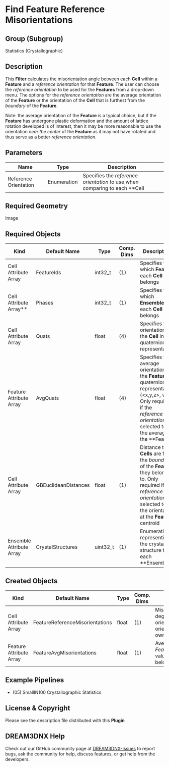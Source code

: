 # Find Feature Reference Misorientations 


## Group (Subgroup) ##

Statistics (Crystallographic)

## Description ##

This **Filter** calculates the misorientation angle between each **Cell** within a **Feature** and a *reference orientation* for that **Feature**.  The user can choose the *reference orientation* to be used for the **Features** from a drop-down menu.  The options for the *reference orientation* are the average orientation of the **Feature** or the orientation of the **Cell** that is furthest from the *boundary* of the **Feature**.

Note: the average orientation of the **Feature** is a typical choice, but if the **Feature** has undergone plastic deformation and the amount of lattice rotation developed is of interest, then it may be more reasonable to use the orientation *near the center* of the **Feature** as it may not have rotated and thus serve as a better *reference orientation*.

## Parameters ##

| Name | Type | Description |
|------|------| ----------- |
| Reference Orientation | Enumeration | Specifies the *reference orientation* to use when comparing to each **Cell |

## Required Geometry ##

Image

## Required Objects ##

| Kind                      | Default Name | Type     | Comp. Dims | Description                                 |
|---------------------------|--------------|----------|------------|---------------------------------------------|
| Cell Attribute Array | FeatureIds | int32_t | (1) | Specifies to which **Feature** each **Cell** belongs |
| Cell Attribute Array**     | Phases            | int32_t | (1) | Specifies to which **Ensemble** each **Cell** belongs |
| Cell Attribute Array | Quats | float | (4) | Specifies the orientation of the **Cell** in quaternion representation |
| Feature Attribute Array | AvgQuats | float | (4) | Specifies the average orientation of the **Feature** in quaternion representation  (<x,y,z>, w). Only required if the *reference orientation* is selected to be the average of the **Feature |
| Cell Attribute Array | GBEuclideanDistances | float | (1) | Distance the **Cells** are from the *boundary* of the **Feature** they belong to. Only required if the *reference orientation* is selected to be the orientation at the **Feature** centroid  |
| Ensemble Attribute Array | CrystalStructures | uint32_t | (1) | Enumeration representing the crystal structure for each **Ensemble |

## Created Objects ##

| Kind                      | Default Name | Type     | Comp. Dims | Description                                 |
|---------------------------|--------------|----------|------------|---------------------------------------------|
| Cell Attribute Array | FeatureReferenceMisorientations | float | (1) | Misorientation angle (in degrees) between **Cell's** orientation and the reference orientation of the **Feature** that owns that **Cell |
| Feature Attribute Array | FeatureAvgMisorientations | float | (1) | Average of the *FeatureReferenceMisorientation* values for all of the **Cells** that belong to the **Feature |


## Example Pipelines ##

+ (05) SmallIN100 Crystallographic Statistics

## License & Copyright ##

Please see the description file distributed with this **Plugin**

## DREAM3DNX Help

Check out our GitHub community page at [DREAM3DNX-Issues](https://github.com/BlueQuartzSoftware/DREAM3DNX-Issues) to report bugs, ask the community for help, discuss features, or get help from the developers.


